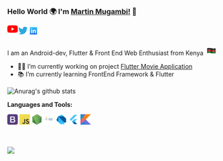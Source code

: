  ### Hello World 🌍 I'm [Martin Mugambi!](https://www.linkedin.com/in/martin-mwenda-46a328184/) 👋

<a href="https://youtube.com/abdulazizahwanID">
  <img align="left" alt="MartinMugambi | YouTube" width="24px" src="/assets/youtube.svg"/>
</a>
<a href="https://twitter.com/marto_dev">
  <img align="left" alt="MartinMugambi  | Twitter" width="24px" src="/assets/twitter.svg"/>
</a>
<a href="https://www.linkedin.com/in/martin-mwenda-46a328184/">
  <img align="left" alt="MartinMugambi" width="24px" src="/assets/icons8-linkedin-512.png"/>
</a>

<br />
<br />

I am an Android-dev, Flutter & Front End Web Enthusiast from Kenya <img width="21px" src="/assets/icons8-kenya-48.png" style="margin-left:4px"/>

- 👨‍💻 I’m currently working on project [Flutter Movie Application]()
- 📚 I’m currently learning FrontEnd Framework & Flutter

<img align="center" src="https://github-readme-stats.vercel.app/api?username=MartinMugambi&show_icons=true&include_all_commits=true&theme=algolia" alt="Anurag's github stats"/>
<br/>

**Languages and Tools:**

<code><img height="24px" src="https://raw.githubusercontent.com/github/explore/80688e429a7d4ef2fca1e82350fe8e3517d3494d/topics/bootstrap/bootstrap.png"></code>
<code><img height="24px" src="https://raw.githubusercontent.com/github/explore/80688e429a7d4ef2fca1e82350fe8e3517d3494d/topics/javascript/javascript.png"></code>
<code><img height="24px" src="https://raw.githubusercontent.com/github/explore/80688e429a7d4ef2fca1e82350fe8e3517d3494d/topics/nodejs/nodejs.png"></code>
<code><img height="24px" src="https://raw.githubusercontent.com/github/explore/80688e429a7d4ef2fca1e82350fe8e3517d3494d/topics/java/java.png"></code>
<code><img height="24px" src="https://raw.githubusercontent.com/github/explore/80688e429a7d4ef2fca1e82350fe8e3517d3494d/topics/dart/dart.png"></code>
<code><img height="24px" src="https://raw.githubusercontent.com/github/explore/80688e429a7d4ef2fca1e82350fe8e3517d3494d/topics/flutter/flutter.png"></code>
<code><img height="24px" src="https://raw.githubusercontent.com/github/explore/80688e429a7d4ef2fca1e82350fe8e3517d3494d/topics/kotlin/kotlin.png"></code>

<br/>

<br/>

<img align="left" src="https://github-readme-stats.vercel.app/api/top-langs/?username=MartinMugambi&layout=compact&theme=algolia"/>
